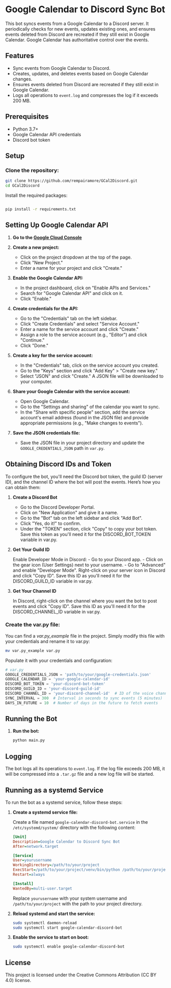 # Google Calendar to Discord Sync Bot

This bot syncs events from a Google Calendar to a Discord server. It periodically checks for new events, updates existing ones, and ensures events deleted from Discord are recreated if they still exist in Google Calendar. Google Calendar has authoritative control over the events.

## Features

- Sync events from Google Calendar to Discord.
- Creates, updates, and deletes events based on Google Calendar changes.
- Ensures events deleted from Discord are recreated if they still exist in Google Calendar.
- Logs all operations to `event.log` and compresses the log if it exceeds 200 MB.

## Prerequisites

- Python 3.7+
- Google Calendar API credentials
- Discord bot token

## Setup

### Clone the repository:

```bash
git clone https://github.com/rempairamore/GCal2Discord.git
cd GCal2Discord
```

Install the required packages:

```bash

pip install -r requirements.txt
```

## Setting Up Google Calendar API

1. **Go to the [Google Cloud Console](https://console.cloud.google.com/)**

2. **Create a new project:**
    - Click on the project dropdown at the top of the page.
    - Click "New Project."
    - Enter a name for your project and click "Create."

3. **Enable the Google Calendar API:**
    - In the project dashboard, click on "Enable APIs and Services."
    - Search for "Google Calendar API" and click on it.
    - Click "Enable."

4. **Create credentials for the API:**
    - Go to the "Credentials" tab on the left sidebar.
    - Click "Create Credentials" and select "Service Account."
    - Enter a name for the service account and click "Create."
    - Assign a role to the service account (e.g., "Editor") and click "Continue."
    - Click "Done."

5. **Create a key for the service account:**
    - In the "Credentials" tab, click on the service account you created.
    - Go to the "Keys" section and click "Add Key" > "Create new key."
    - Select "JSON" and click "Create." A JSON file will be downloaded to your computer.

6. **Share your Google Calendar with the service account:**
    - Open Google Calendar.
    - Go to the "Settings and sharing" of the calendar you want to sync.
    - In the "Share with specific people" section, add the service account's email address (found in the JSON file) and provide appropriate permissions (e.g., "Make changes to events").

7. **Save the JSON credentials file:**
    - Save the JSON file in your project directory and update the `GOOGLE_CREDENTIALS_JSON` path in `var.py`.


## Obtaining Discord IDs and Token

To configure the bot, you'll need the Discord bot token, the guild ID (server ID), and the channel ID where the bot will post the events. Here’s how you can obtain them:
1. **Create a Discord Bot**

   - Go to the Discord Developer Portal.
   - Click on "New Application" and give it a name.
   - Go to the "Bot" tab on the left sidebar and click "Add Bot".
   - Click "Yes, do it!" to confirm.
   - Under the "TOKEN" section, click "Copy" to copy your bot token. Save this token as you'll need it for the DISCORD_BOT_TOKEN variable in var.py.

2. **Get Your Guild ID**

    Enable Developer Mode in Discord:
       - Go to your Discord app.
       - Click on the gear icon (User Settings) next to your username.
       - Go to "Advanced" and enable "Developer Mode".
    Right-click on your server icon in Discord and click "Copy ID". Save this ID as you'll need it for the DISCORD_GUILD_ID variable in var.py.

3. **Get Your Channel ID**

    In Discord, right-click on the channel where you want the bot to post events and click "Copy ID". Save this ID as you'll need it for the DISCORD_CHANNEL_ID variable in var.py.


### Create the var.py file:

You can find a *var.py_example* file in the project. Simply modify this file with your credentials and rename it to var.py:

```bash
mv var.py_example var.py
```

Populate it with your credentials and configuration:

```python
# var.py
GOOGLE_CREDENTIALS_JSON = 'path/to/your/google-credentials.json'
GOOGLE_CALENDAR_ID = 'your-google-calendar-id'
DISCORD_BOT_TOKEN = 'your-discord-bot-token'
DISCORD_GUILD_ID = 'your-discord-guild-id'
DISCORD_CHANNEL_ID = 'your-discord-channel-id'  # ID of the voice channel where the meetings will be held
SYNC_INTERVAL = 300  # Interval in seconds to sync events (5 minutes)
DAYS_IN_FUTURE = 10  # Number of days in the future to fetch events
```


## Running the Bot

1. **Run the bot:**

    ```bash
    python main.py
    ```

## Logging

The bot logs all its operations to `event.log`. If the log file exceeds 200 MB, it will be compressed into a `.tar.gz` file and a new log file will be started.

## Running as a systemd Service

To run the bot as a systemd service, follow these steps:

1. **Create a systemd service file:**

    Create a file named `google-calendar-discord-bot.service` in the `/etc/systemd/system/` directory with the following content:

    ```ini
    [Unit]
    Description=Google Calendar to Discord Sync Bot
    After=network.target

    [Service]
    User=yourusername
    WorkingDirectory=/path/to/your/project
    ExecStart=/path/to/your/project/venv/bin/python /path/to/your/project/main.py
    Restart=always

    [Install]
    WantedBy=multi-user.target
    ```

    Replace `yourusername` with your system username and `/path/to/your/project` with the path to your project directory.

2. **Reload systemd and start the service:**

    ```bash
    sudo systemctl daemon-reload
    sudo systemctl start google-calendar-discord-bot
    ```

3. **Enable the service to start on boot:**

    ```bash
    sudo systemctl enable google-calendar-discord-bot
    ```


## License

This project is licensed under the Creative Commons Attribution (CC BY 4.0) license.

